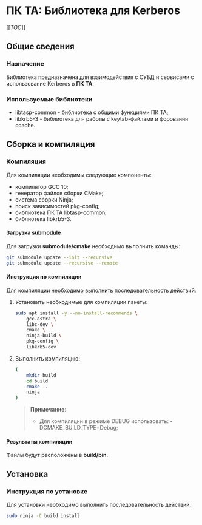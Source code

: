 # ПК ТА: Библиотека для Kerberos

[[_TOC_]]

## Общие сведения

### Назначение

Библиотека предназначена для взаимодействия с СУБД и сервисами с
использование Kerberos в **ПК ТА**:

### Используемые библиотеки

- libtasp-common - библиотека с общими функциями ПК ТА;
- libkrb5-3 - библиотека для работы с keytab-файлами и форования ccache.

## Сборка и компиляция

### Компиляция

Для компиляции необходимы следующие компоненты:

- компилятор GCC 10;
- генератор файлов сборки CMake;
- система сборки Ninja;
- поиск зависимостей pkg-config;
- библиотека ПК ТА libtasp-common;
- библиотека libkrb5-3.

#### Загрузка submodule

Для загрузки **submodule/cmake** необходимо выполнить команды:

```sh
git submodule update --init --recursive
git submodule update --recursive --remote
```

#### Инструкция по компиляции

Для компиляции необходимо выполнить последовательность действий:

1. Установить необходимые для компиляции пакеты:

    ```sh
    sudo apt install -y --no-install-recommends \
        gcc-astra \
        libc-dev \
        cmake \
        ninja-build \
        pkg-config \
        libkrb5-dev
    ```

2. Выполнить компиляцию:

    ```sh
    (
        mkdir build
        cd build
        cmake ..
        ninja
    )
    ```

    >**Примечание**:
    >
    > - Для компиляции в режиме DEBUG использовать: -DCMAKE_BUILD_TYPE=Debug;

#### Результаты компиляции

Файлы будут расположены в **build/bin**.

## Установка

### Инструкция по установке

Для установки необходимо выполнить последовательность действий:

```sh
sudo ninja -C build install
```
